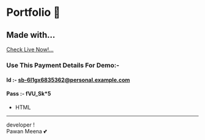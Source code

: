 # Portfolio :wine_glass:
## Made with...
<a href="https://pawan-meena.github.io/paypal-payment-html/" target="_blank">Check Live Now!...</a>
<br>
### Use This Payment Details For Demo:-
#### Id :- sb-6l1gx6835362@personal.example.com
#### Pass :- fVU_Sk*5

-   HTML
---

developer !  
Pawan Meena :two_hearts:
